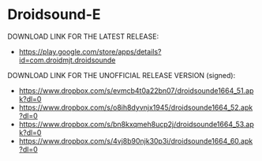 Droidsound-E 
============

DOWNLOAD LINK FOR THE LATEST RELEASE:

* https://play.google.com/store/apps/details?id=com.droidmjt.droidsounde

DOWNLOAD LINK FOR THE UNOFFICIAL RELEASE VERSION (signed):

* https://www.dropbox.com/s/evmcb4t0a22bn07/droidsounde1664_51.apk?dl=0
* https://www.dropbox.com/s/o8ih8dyvnjx1945/droidsounde1664_52.apk?dl=0
* https://www.dropbox.com/s/bn8kxqmeh8ucp2j/droidsounde1664_53.apk?dl=0
* https://www.dropbox.com/s/4vj8b90njk30p3i/droidsounde1664_60.apk?dl=0

